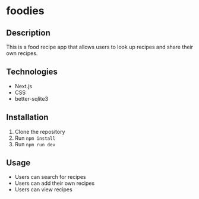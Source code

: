 # foodies

## Description

This is a food recipe app that allows users to look up recipes and share their own recipes.

## Technologies

- Next.js
- CSS
- better-sqlite3

## Installation

1. Clone the repository
2. Run `npm install`
3. Run `npm run dev`

## Usage

- Users can search for recipes
- Users can add their own recipes
- Users can view recipes
